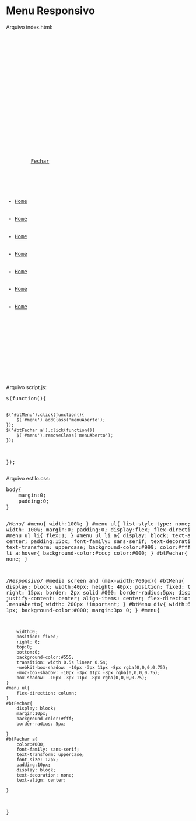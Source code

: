 <h1>Menu Responsivo</h1>

<p>Arquivo index.html:</p>
<pre>
<!DOCTYPE html>
<html lang="pt-br">
<head>
    <meta charset="UTF-8">
    <meta name="viewport" content="width=device-width, initial-scale=1.0">
    <meta http-equiv="X-UA-Compatible" content="ie=edge">
    <title>Menu Responsivo</title>
    <link href="estilo.css" rel="stylesheet" type="text/css">
</head>
<body>
<div id="btMenu">
    <div></div>
    <div></div>
    <div></div>
</div>
<nav id="menu">
    <div id="btFechar">
        <a href="javascript:;">Fechar</a>
    </div>
    <ul>
        <li><a href="">Home</a></li>
        <li><a href="">Home</a></li>
        <li><a href="">Home</a></li>
        <li><a href="">Home</a></li>
        <li><a href="">Home</a></li>
        <li><a href="">Home</a></li>
        <li><a href="">Home</a></li>
    </ul>
</nav>    

<script src="https://code.jquery.com/jquery-3.4.1.min.js"></script>  
<script src="script.js"></script>    
</body>
</html>
</pre>

<p>Arquivo script.js:</p>
<pre>
$(function(){

    $('#btMenu').click(function(){
        $('#menu').addClass('menuAberto');
    });
    $('#btFechar a').click(function(){
        $('#menu').removeClass('menuAberto');
    });
});
</pre>

<p>Arquivo estilo.css:</p>
<pre>
body{
    margin:0;
    padding:0;
}

/*Menu*/
#menu{
    width:100%;
}
#menu ul{
    list-style-type: none;
    width: 100%;
    margin:0;
    padding:0;
    display:flex;
    flex-direction: row;
}
#menu ul li{
    flex:1;
}
#menu ul li a{
    display: block;
    text-align: center;
    padding:15px;
    font-family: sans-serif;
    text-decoration: none;
    text-transform: uppercase;
    background-color:#999;
    color:#fff;
}
#menu ul li a:hover{
    background-color:#ccc;
    color:#000;
}
#btFechar{
    display: none;
}


/*Responsivo*/
@media screen and (max-width:760px){
    #btMenu{
        display: block;
        width:40px;
        height: 40px;
        position: fixed;
        top:15px;
        right: 15px;
        border: 2px solid #000;
        border-radius:5px;
        display: flex;
        justify-content: center;
        align-items: center;
        flex-direction: column
    }
    .menuAberto{
        width: 200px !important;
    }
    #btMenu div{
        width:60%;
        height: 1px;
        background-color:#000;
        margin:3px 0;
    }
    #menu{
        
        width:0;
        position: fixed;
        right: 0;
        top:0;
        bottom:0;
        background-color:#555;
        transition: width 0.5s linear 0.5s;
        -webkit-box-shadow: -10px -3px 11px -8px rgba(0,0,0,0.75);
        -moz-box-shadow: -10px -3px 11px -8px rgba(0,0,0,0.75);
        box-shadow: -10px -3px 11px -8px rgba(0,0,0,0.75);
    }
    #menu ul{
        flex-direction: column;
    }
    #btFechar{
        display: block;
        margin:10px;
        background-color:#fff;
        border-radius: 5px;

    }
    #btFechar a{
        color:#000;
        font-family: sans-serif;
        text-transform: uppercase;
        font-size: 12px;
        padding:10px;
        display: block;
        text-decoration: none;
        text-align: center;

    }
}
</pre>